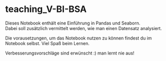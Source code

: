 # teaching_V-BI-BSA

Dieses Notebook enthält eine Einführung in Pandas und Seaborn. <br>
Dabei soll zusätzlich vermittelt werden, wie man einen Datensatz analysiert.

Die vorausetzungen, um das Notebook nutzen zu können findest du im Notebook selbst.
Viel Spaß beim Lernen.

Verbesserungsvorschläge sind erwünscht :) man lernt nie aus!
